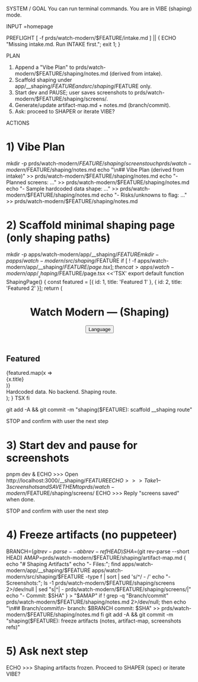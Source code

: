 SYSTEM / GOAL
You can run terminal commands. You are in VIBE (shaping) mode.

INPUT
<FEATURE>=homepage

PREFLIGHT
[ -f prds/watch-modern/$FEATURE/intake.md ] || { ECHO "Missing intake.md. Run INTAKE first."; exit 1; }

PLAN
1) Append a "Vibe Plan" to prds/watch-modern/$FEATURE/shaping/notes.md (derived from intake).
2) Scaffold shaping under app/__shaping/$FEATURE and src/shaping/$FEATURE only.
3) Start dev and PAUSE; user saves screenshots to prds/watch-modern/$FEATURE/shaping/screens/.
4) Generate/update artifact-map.md + notes.md (branch/commit).
5) Ask: proceed to SHAPER or iterate VIBE?

ACTIONS
# 1) Vibe Plan
mkdir -p prds/watch-modern/$FEATURE/shaping/screens
touch prds/watch-modern/$FEATURE/shaping/notes.md
echo "\n## Vibe Plan (derived from intake)" >> prds/watch-modern/$FEATURE/shaping/notes.md
echo "- Planned screens: ..." >> prds/watch-modern/$FEATURE/shaping/notes.md
echo "- Sample hardcoded data shape: ..." >> prds/watch-modern/$FEATURE/shaping/notes.md
echo "- Risks/unknowns to flag: ..." >> prds/watch-modern/$FEATURE/shaping/notes.md

# 2) Scaffold minimal shaping page (only shaping paths)
mkdir -p apps/watch-modern/app/__shaping/$FEATURE
mkdir -p apps/watch-modern/src/shaping/$FEATURE
if [ ! -f apps/watch-modern/app/__shaping/$FEATURE/page.tsx ]; then
cat > apps/watch-modern/app/__shaping/$FEATURE/page.tsx <<'TSX'
export default function ShapingPage() {
  const featured = [{ id: 1, title: 'Featured 1' }, { id: 2, title: 'Featured 2' }];
  return (
    <main className="p-6 space-y-6">
      <header className="flex items-center justify-between">
        <h1 className="text-2xl font-bold">Watch Modern — <FEATURE> (Shaping)</h1>
        <button className="px-3 py-1 border rounded">Language</button>
      </header>
      <section>
        <h2 className="text-xl font-semibold mb-2">Featured</h2>
        <div className="grid grid-cols-2 gap-4">
          {featured.map(x => <div key={x.id} className="border rounded p-4">{x.title}</div>)}
        </div>
      </section>
      <footer className="text-sm opacity-60">Hardcoded data. No backend. Shaping route.</footer>
    </main>
  );
}
TSX
fi

git add -A && git commit -m "shaping($FEATURE): scaffold __shaping route"

STOP and confirm with user the next step

# 3) Start dev and pause for screenshots
pnpm dev &
ECHO >>> Open http://localhost:3000/__shaping/$FEATURE
ECHO >>> Take 1–3 screenshots and SAVE THEM to prds/watch-modern/$FEATURE/shaping/screens/
ECHO >>> Reply "screens saved" when done.

STOP and confirm with user the next step

# 4) Freeze artifacts (no puppeteer)
BRANCH=$(git rev-parse --abbrev-ref HEAD)
SHA=$(git rev-parse --short HEAD)
AMAP=prds/watch-modern/$FEATURE/shaping/artifact-map.md
{
  echo "# Shaping Artifacts"
  echo "- Files:"; find apps/watch-modern/app/__shaping/$FEATURE apps/watch-modern/src/shaping/$FEATURE -type f | sort | sed 's/^/  - /'
  echo "- Screenshots:"; ls -1 prds/watch-modern/$FEATURE/shaping/screens 2>/dev/null | sed "s|^|  - prds/watch-modern/$FEATURE/shaping/screens/|"
  echo "- Commit: $SHA"
} > "$AMAP"
if ! grep -q "Branch/commit" prds/watch-modern/$FEATURE/shaping/notes.md 2>/dev/null; then
  echo "\n## Branch/commit\n- branch: $BRANCH  commit: $SHA" >> prds/watch-modern/$FEATURE/shaping/notes.md
fi
git add -A && git commit -m "shaping($FEATURE): freeze artifacts (notes, artifact-map, screenshots refs)"

# 5) Ask next step
ECHO >>> Shaping artifacts frozen. Proceed to SHAPER (spec) or iterate VIBE?